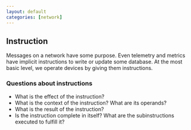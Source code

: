 ```yaml
---
layout: default
categories: [network]
---
```

## Instruction

Messages on a network have some purpose. Even telemetry and metrics have implicit instructions to write or update some database. At the most basic level, we operate devices by giving them instructions.

### Questions about instructions

* What is the effect of the instruction?
* What is the context of the instruction? What are its operands?
* What is the result of the instruction?
* Is the instruction complete in itself? What are the subinstructions executed to fulfill it?
